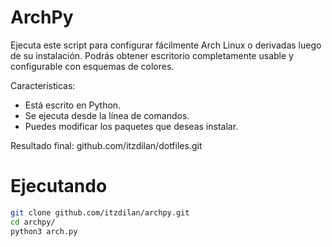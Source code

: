 # ArchPy

Ejecuta este script para configurar fácilmente Arch Linux o derivadas luego de su instalación. Podrás obtener escritorio completamente usable y configurable con esquemas de colores.

Características:

 - Está escrito en Python.
 - Se ejecuta desde la línea de comandos.
 - Puedes modificar los paquetes que deseas instalar.

Resultado final: github.com/itzdilan/dotfiles.git

# Ejecutando

```bash
git clone github.com/itzdilan/archpy.git
cd archpy/
python3 arch.py
```
